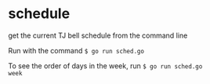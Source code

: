 # schedule
get the current TJ bell schedule from the command line

Run with the command <code>$ go run sched.go</code>

To see the order of days in the week, run <code>$ go run sched.go week</code>

